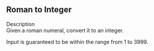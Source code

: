 Roman to Integer
---
Description<br/>
Given a roman numeral, convert it to an integer.

Input is guaranteed to be within the range from 1 to 3999.

